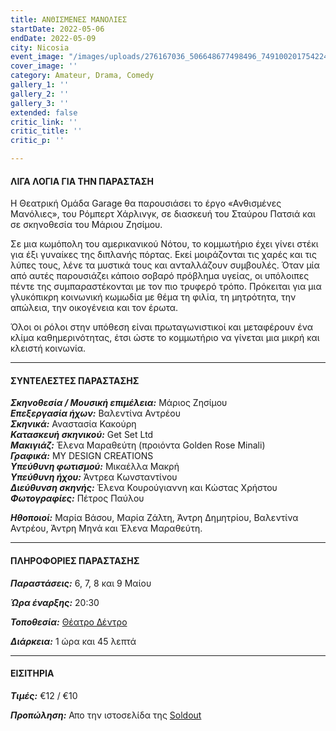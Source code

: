 ```yaml
---
title: ΑΝΘΙΣΜΕΝΕΣ ΜΑΝΟΛΙΕΣ
startDate: 2022-05-06
endDate: 2022-05-09
city: Nicosia
event_image: "/images/uploads/276167036_506648677498496_7491002017542240668_n.jpg"
cover_image: ''
category: Amateur, Drama, Comedy
gallery_1: ''
gallery_2: ''
gallery_3: ''
extended: false
critic_link: ''
critic_title: ''
critic_p: ''

---
```

#### ΛΙΓΑ ΛΟΓΙΑ ΓΙΑ ΤΗΝ ΠΑΡΑΣΤΑΣΗ

H Θεατρική Ομάδα Garage θα παρουσιάσει το έργο «Ανθισμένες Μανόλιες», του Ρόμπερτ Χάρλινγκ, σε διασκευή του Σταύρου Πατσιά και σε σκηνοθεσία του Μάριου Ζησίμου.

Σε μια κωμόπολη του αμερικανικού Νότου, το κομμωτήριο έχει γίνει στέκι για έξι γυναίκες της διπλανής πόρτας. Εκεί μοιράζονται τις χαρές και τις λύπες τους, λένε τα μυστικά τους και ανταλλάζουν συμβουλές. Όταν μία από αυτές παρουσιάζει κάποιο σοβαρό πρόβλημα υγείας, οι υπόλοιπες πέντε της συμπαραστέκονται με τον πιο τρυφερό τρόπο. Πρόκειται για μια γλυκόπικρη κοινωνική κωμωδία με θέμα τη φιλία, τη μητρότητα, την απώλεια, την οικογένεια και τον έρωτα.

Όλοι οι ρόλοι στην υπόθεση είναι πρωταγωνιστικοί και μεταφέρουν ένα κλίμα καθημερινότητας, έτσι ώστε το κομμωτήριο να γίνεται μια μικρή και κλειστή κοινωνία.

***

#### ΣΥΝΤΕΛΕΣΤΕΣ ΠΑΡΑΣΤΑΣΗΣ

**_Σκηνοθεσία / Μουσική επιμέλεια:_** Μάριος Ζησίμου  
**_Επεξεργασία ήχων:_** Βαλεντίνα Αντρέου  
**_Σκηνικά:_** Αναστασία Κακούρη  
**_Κατασκευή σκηνικού:_** Get Set Ltd  
**_Μακιγιάζ:_** Έλενα Μαραθεύτη (προιόντα Golden Rose Minali)  
**_Γραφικά:_** MY DESIGN CREATIONS  
**_Yπεύθυνη φωτισμού:_** Μικαέλλα Μακρή  
**_Υπεύθυνη ήχου:_** Άντρεα Κωνσταντίνου  
**_Διεύθυνση σκηνής:_** Έλενα Κουρούγιαννη και Κώστας Χρήστου  
**_Φωτογραφίες:_** Πέτρος Παύλου

**_Ηθοποιοί:_** Μαρία Βάσου, Μαρία Ζάλτη, Άντρη Δημητρίου, Βαλεντίνα Αντρέου, Άντρη Μηνά και Έλενα Μαραθεύτη.

***

#### ΠΛΗΡΟΦΟΡΙΕΣ ΠΑΡΑΣΤΑΣΗΣ

**_Παραστάσεις:_** 6, 7, 8 και 9 Μαίου

**_Ώρα έναρξης:_** 20:30

**_Τοποθεσία:_** [Θέατρο Δέντρο](https://www.google.com/maps/search/%CE%B8%CE%B5%CE%B1%CF%84%CF%81%CE%BF+%CE%B4%CE%B5%CE%BD%CF%84%CF%81%CE%BF/@35.1774039,33.3896372,17z/data=!3m1!4b1 "Θέατρο Δέντρο")

**_Διάρκεια:_** 1 ώρα και 45 λεπτά

***

#### ΕΙΣΙΤΗΡΙΑ

**_Τιμές:_** €12 / €10

**_Προπώληση:_** Απο την ιστοσελίδα της [Soldout](https://www.soldoutticketbox.com/anthismenes-manolies-2022/?lang=en "Soldout")